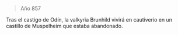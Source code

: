 > Año 857

Tras el castigo de Odín, la valkyria Brunhild vivirá en cautiverio en un castillo de Muspelheim que estaba abandonado.